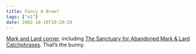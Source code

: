 ```yaml
---
title: Fancy A Brew?
tags: ["v1"]
date: 2002-10-18T10:20:29
---
```


[Mark and Lard corner][1], including [The Sanctuary for Abandoned Mark & Lard Catchphrases][2]. That&#8217;s the bunny.

[1]: http://www.planetbods.org/radio/markandlard/ "Planet Bods: Mark and Lard corner"
[2]: http://www.planetbods.org/radio/sanctuary/a_f.live "Planet Bods: The Sanctuary for Abandoned Mark & Lard Catchphrases"
